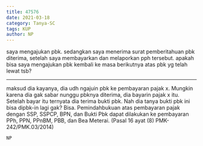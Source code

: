 ```yaml
---
title: 47576
date: 2021-03-18
category: Tanya-SC
tags: KUP
author: NP
---
```


saya mengajukan pbk. sedangkan saya menerima surat pemberitahuan pbk diterima, setelah saya membayarkan dan melaporkan pph tersebut. apakah bisa saya mengajukan pbk kembali ke masa berikutnya atas pbk yg telah lewat tsb?

---

maksud dia kayanya, dia udh ngajuin pbk ke pembayaran pajak x. Mungkin karena dia gak sabar nunggu pbknya diterima, dia bayarin pajak x itu. Setelah bayar itu ternyata dia terima bukti pbk. Nah dia tanya bukti pbk ini bisa dipbk-in lagi gak? Bisa. Pemindahbukuan atas pembayaran pajak dengan SSP, SSPCP, BPN, dan Bukti Pbk dapat dilakukan ke pembayaran PPh, PPN, PPnBM, PBB, dan Bea Meterai. (Pasal 16 ayat (8) PMK-242/PMK.03/2014)

`NP`
